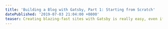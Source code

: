 ```yaml
---
title: 'Building a Blog with Gatsby, Part 1: Starting from Scratch'
datePublished: '2019-07-03 21:04:00 +0800'
teaser: Creating blazing-fast sites with Gatsby is really easy, even if we're doing it the slightly harder way.
---
```


<!--
    Static site generator architecture
-->

<!--
    Role of GraphQL in the build process
-->

<!--
    Setting up `gatsby-source-filesystem` allows you to query file nodes through GraphQL. It adds these fields:
        - allFile
        - directory
        - file
-->

<!-- 
    Doing a GraphQL query in a page
-->